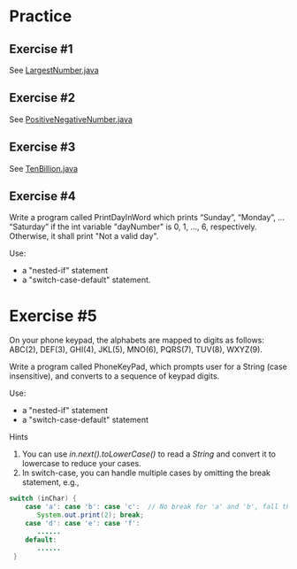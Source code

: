# Practice

## Exercise #1

See [LargestNumber.java](./LargestNumber.java)

## Exercise #2

See [PositiveNegativeNumber.java](./PositiveNegativeNumber.java)

## Exercise #3

See [TenBillion.java](./TenBillion.java)

## Exercise #4

Write a program called PrintDayInWord which prints “Sunday”, “Monday”, ... “Saturday” if the int variable "dayNumber" is 0, 1, ..., 6, respectively.  Otherwise, it shall print "Not a valid day".

Use:

 - a "nested-if" statement
 - a "switch-case-default" statement.
 
# Exercise #5

On your phone keypad, the alphabets are mapped to digits as follows: ABC(2), DEF(3), GHI(4), JKL(5), MNO(6), PQRS(7), TUV(8), WXYZ(9).

Write a program called PhoneKeyPad, which prompts user for a String (case insensitive), and converts to a sequence of keypad digits.

Use:

 - a "nested-if" statement
 - a "switch-case-default" statement
 
Hints

 1. You can use *in.next().toLowerCase()* to read a *String* and convert it to lowercase to reduce your cases.
 2. In switch-case, you can handle multiple cases by omitting the break statement, e.g.,
 
```java
switch (inChar) {
    case 'a': case 'b': case 'c':  // No break for 'a' and 'b', fall thru 'c'
       System.out.print(2); break;
    case 'd': case 'e': case 'f':
       ......
    default:
       ......
 }
 ```
